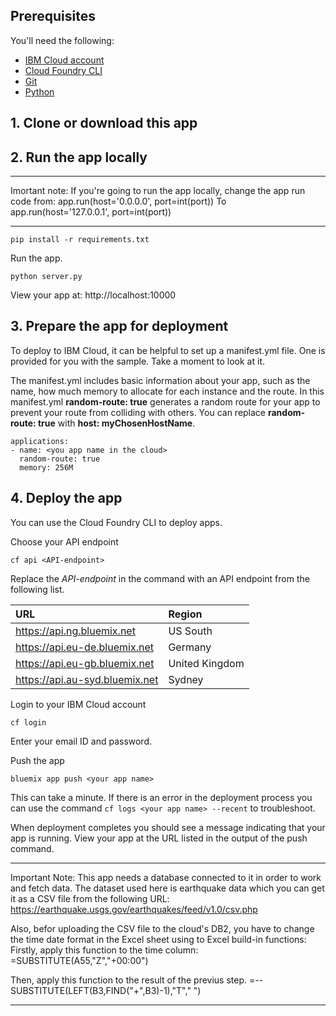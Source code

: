 ## Prerequisites

You'll need the following:
* [IBM Cloud account](https://console.ng.bluemix.net/registration/)
* [Cloud Foundry CLI](https://github.com/cloudfoundry/cli#downloads)
* [Git](https://git-scm.com/downloads)
* [Python](https://www.python.org/downloads/)

## 1. Clone or download this app


## 2. Run the app locally

**********************************************************************************************************************************
Imortant note:
If you're going to run the app locally, change the app run code from:
app.run(host='0.0.0.0', port=int(port))
To
app.run(host='127.0.0.1', port=int(port))
**********************************************************************************************************************************

  ```
pip install -r requirements.txt
  ```

Run the app.
  ```
python server.py
  ```

 View your app at: http://localhost:10000

## 3. Prepare the app for deployment

To deploy to IBM Cloud, it can be helpful to set up a manifest.yml file. One is provided for you with the sample. Take a moment to look at it.

The manifest.yml includes basic information about your app, such as the name, how much memory to allocate for each instance and the route. In this manifest.yml **random-route: true** generates a random route for your app to prevent your route from colliding with others.  You can replace **random-route: true** with **host: myChosenHostName**.
 ```
 applications:
 - name: <you app name in the cloud>
   random-route: true
   memory: 256M
 ```

## 4. Deploy the app

You can use the Cloud Foundry CLI to deploy apps.

Choose your API endpoint
   ```
cf api <API-endpoint>
   ```

Replace the *API-endpoint* in the command with an API endpoint from the following list.

|URL                             |Region          |
|:-------------------------------|:---------------|
| https://api.ng.bluemix.net     | US South       |
| https://api.eu-de.bluemix.net  | Germany        |
| https://api.eu-gb.bluemix.net  | United Kingdom |
| https://api.au-syd.bluemix.net | Sydney         |

Login to your IBM Cloud account

  ```
cf login
  ```
Enter your email ID and password.


Push the app
  ```
bluemix app push <your app name>
  ```

This can take a minute. If there is an error in the deployment process you can use the command `cf logs <your app name> --recent` to troubleshoot.

When deployment completes you should see a message indicating that your app is running.  View your app at the URL listed in the output of the push command.

**********************************************************************************************************************************
Important Note:
This app needs a database connected to it in order to work and fetch data. The dataset used here is earthquake data which you can get it as a CSV file from the following URL:
https://earthquake.usgs.gov/earthquakes/feed/v1.0/csv.php

Also, befor uploading the CSV file to the cloud's DB2, you have to change the time date format in the Excel sheet using to Excel build-in functions:
Firstly, apply this function to the time column:
  =SUBSTITUTE(A55,"Z","+00:00")
  
Then, apply this function to the result of the previus step.
  =--SUBSTITUTE(LEFT(B3,FIND("+",B3)-1),"T"," ")
**********************************************************************************************************************************
